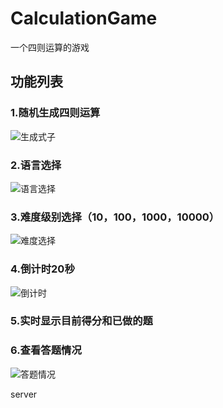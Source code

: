 # CalculationGame
一个四则运算的游戏

## 功能列表
### 1.随机生成四则运算
![生成式子](https://github.com/XiaofengYue/CalculationGame/blob/master/CalculationGGGame/CalculationGGGame/Image/随机生成式子.gif)
### 2.语言选择
![语言选择](https://github.com/XiaofengYue/CalculationGame/blob/master/CalculationGGGame/CalculationGGGame/Image/语言选择.gif)
### 3.难度级别选择（10，100，1000，10000）
![难度选择](https://github.com/XiaofengYue/CalculationGame/blob/master/CalculationGGGame/CalculationGGGame/Image/难度选择.gif)
### 4.倒计时20秒
![倒计时](https://github.com/XiaofengYue/CalculationGame/blob/master/CalculationGGGame/CalculationGGGame/Image/倒计时.gif)
### 5.实时显示目前得分和已做的题
### 6.查看答题情况
![答题情况](https://github.com/XiaofengYue/CalculationGame/blob/master/CalculationGGGame/CalculationGGGame/Image/答题情况.gif)

server
